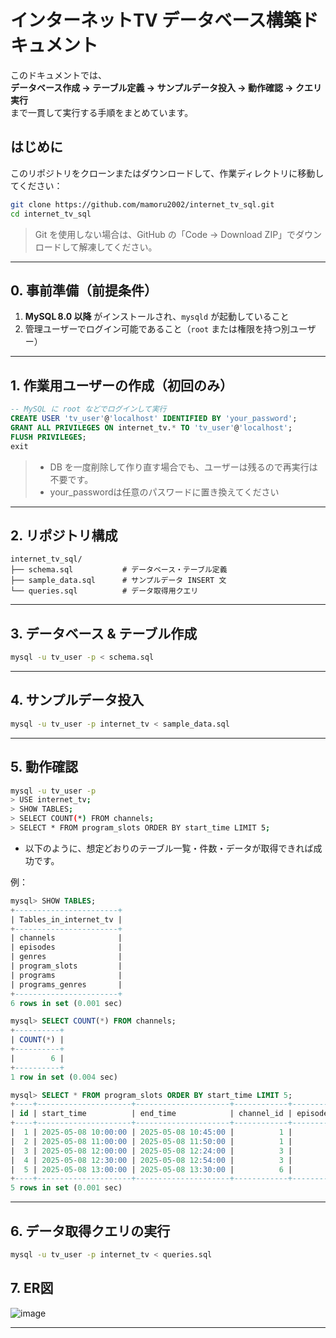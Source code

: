 # インターネットTV データベース構築ドキュメント

このドキュメントでは、  
**データベース作成 → テーブル定義 → サンプルデータ投入 → 動作確認 → クエリ実行**  
まで一貫して実行する手順をまとめています。

## はじめに

このリポジトリをクローンまたはダウンロードして、作業ディレクトリに移動してください：

```bash
git clone https://github.com/mamoru2002/internet_tv_sql.git
cd internet_tv_sql
```
> Git を使用しない場合は、GitHub の「Code → Download ZIP」でダウンロードして解凍してください。
---

## 0. 事前準備（前提条件）

1. **MySQL 8.0 以降** がインストールされ、`mysqld` が起動していること  
2. 管理ユーザーでログイン可能であること（`root` または権限を持つ別ユーザー）  

---

## 1. 作業用ユーザーの作成（初回のみ）

```sql
-- MySQL に root などでログインして実行
CREATE USER 'tv_user'@'localhost' IDENTIFIED BY 'your_password';
GRANT ALL PRIVILEGES ON internet_tv.* TO 'tv_user'@'localhost';
FLUSH PRIVILEGES;
exit
```

> - DB を一度削除して作り直す場合でも、ユーザーは残るので再実行は不要です。
> - your_passwordは任意のパスワードに置き換えてください

---

## 2. リポジトリ構成

```
internet_tv_sql/
├── schema.sql           # データベース・テーブル定義
├── sample_data.sql      # サンプルデータ INSERT 文
└── queries.sql          # データ取得用クエリ
```

---

## 3. データベース & テーブル作成

```bash
mysql -u tv_user -p < schema.sql
```

---

## 4. サンプルデータ投入

```bash
mysql -u tv_user -p internet_tv < sample_data.sql
```

---

## 5. 動作確認

```bash
mysql -u tv_user -p
> USE internet_tv;
> SHOW TABLES;
> SELECT COUNT(*) FROM channels;
> SELECT * FROM program_slots ORDER BY start_time LIMIT 5;
```

- 以下のように、想定どおりのテーブル一覧・件数・データが取得できれば成功です。

例：

```sql
mysql> SHOW TABLES;
+-----------------------+
| Tables_in_internet_tv |
+-----------------------+
| channels              |
| episodes              |
| genres                |
| program_slots         |
| programs              |
| programs_genres       |
+-----------------------+
6 rows in set (0.001 sec)

mysql> SELECT COUNT(*) FROM channels;
+----------+
| COUNT(*) |
+----------+
|        6 |
+----------+
1 row in set (0.004 sec)

mysql> SELECT * FROM program_slots ORDER BY start_time LIMIT 5;
+----+---------------------+---------------------+------------+------------+-------+
| id | start_time          | end_time            | channel_id | episode_id | views |
+----+---------------------+---------------------+------------+------------+-------+
|  1 | 2025-05-08 10:00:00 | 2025-05-08 10:45:00 |          1 |          1 |  1200 |
|  2 | 2025-05-08 11:00:00 | 2025-05-08 11:50:00 |          1 |          2 |   980 |
|  3 | 2025-05-08 12:00:00 | 2025-05-08 12:24:00 |          3 |          3 |  2100 |
|  4 | 2025-05-08 12:30:00 | 2025-05-08 12:54:00 |          3 |          4 |  1950 |
|  5 | 2025-05-08 13:00:00 | 2025-05-08 13:30:00 |          6 |          5 |   500 |
+----+---------------------+---------------------+------------+------------+-------+
5 rows in set (0.001 sec)
```

---

## 6. データ取得クエリの実行

```bash
mysql -u tv_user -p internet_tv < queries.sql
```

## 7. ER図
![image](https://github.com/user-attachments/assets/244eec6a-1e1c-4bc9-a65c-86dbedf19a5a)


---
